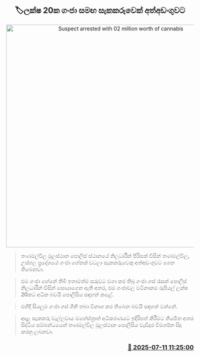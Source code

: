 <p align='center'><b><h2 align='center' title='Suspect arrested with 02 million worth of cannabis'>🏷ලක්ෂ 20ක ගංජා සමඟ සැකකරුවෙක් අත්අඩංගුවට</h2></b></p>
<p align='center'><img src='https://helakuru.sgp1.cdn.digitaloceanspaces.com/esana/images/lib/arrested2[1].jpg' width='600' alt='Suspect arrested with 02 million worth of cannabis'></p>

> තණමල්විල මූලස්ථාන පොලිස් ස්ථානයේ නිලධාරීන් පිරිසක් විසින් තණමල්විල, උස්ගල ප්‍රදේශයේ ගංජා හේනක් වටලා සැකකරුවෙකු අත්අඩංගුවට ගෙන තිබෙනවා.

> එම ගංජා හේනේ තිබී ඉතාමත්ම සරුවට වගා කර තිබූ ගංජා ගස් රැසක් පොලිස් නිලධාරීන් විසින් සොයාගෙන ඇති අතර, එම ගංජාවල වටිනාකම රුපියල් ලක්ෂ 20කට අධික බවයි පොලිසිය සඳහන් කළේ.

> එහිදී සියලුම ගංජා ගස් ගිනි තබා විනාශ කර තිබෙන බවයි සඳහන් වන්නේ.

> අදාළ සැකකරු වැල්ලවාය මහේස්ත්‍රාත් අධිකරණයට ඉදිරිපත් කිරීමට නියමිත අතර සිද්ධිය සම්බන්ධයෙන් තණමල්විල මූලස්ථාන පොලිසිය වැඩිදුර විමර්ශන සිදු කරනු ලබනවා.



<h3 align='right'><a href='https://www.helakuru.lk/esana/p/111778/'>📅 2025-07-11 11:25:00</a></h3>
